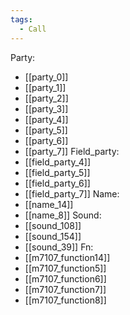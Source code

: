 ```yaml
---
tags:
  - Call
---
```

Party:
- [[party_0]]
- [[party_1]]
- [[party_2]]
- [[party_3]]
- [[party_4]]
- [[party_5]]
- [[party_6]]
- [[party_7]]
Field_party:
- [[field_party_4]]
- [[field_party_5]]
- [[field_party_6]]
- [[field_party_7]]
Name:
- [[name_14]]
- [[name_8]]
Sound:
- [[sound_108]]
- [[sound_154]]
- [[sound_39]]
Fn:
- [[m7107_function14]]
- [[m7107_function5]]
- [[m7107_function6]]
- [[m7107_function7]]
- [[m7107_function8]]
